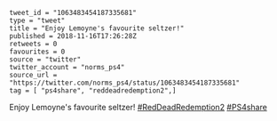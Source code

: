 ```
tweet_id = "1063483454187335681"
type = "tweet"
title = "Enjoy Lemoyne's favourite seltzer!"
published = 2018-11-16T17:26:28Z
retweets = 0
favourites = 0
source = "twitter"
twitter_account = "norms_ps4"
source_url = "https://twitter.com/norms_ps4/status/1063483454187335681"
tag = [ "ps4share", "reddeadredemption2",]
```

Enjoy Lemoyne's favourite seltzer! [#RedDeadRedemption2](/tags/reddeadredemption2/) [#PS4share](/tags/ps4share/)

<p class='image'><img src='http://mnf.m17s.net/2018/11/16/DsJAkEIWkAAAfjn.jpg' alt=''></p>

